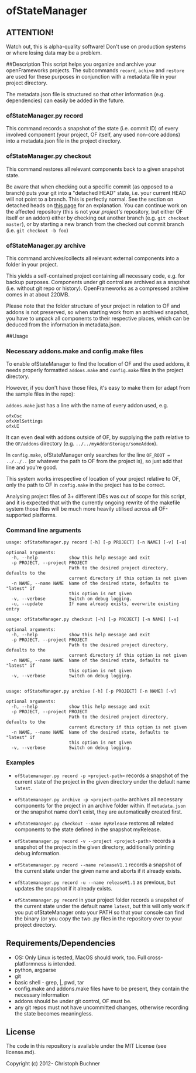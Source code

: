 # ofStateManager

## ATTENTION!
Watch out, this is alpha-quality software!
Don't use on production systems or where losing data may be a problem.

##Description
This script helps you organize and archive your openFrameworks projects.
The subcommands `record`, `achive` and `restore` are used for these purposes in conjunction with a metadata file in your project directory.

The metadata.json file is structured so that other information (e.g. dependencies) can easily be added in the future.

### ofStateManager.py record
This command records a snapshot of the state (i.e. commit ID) of every involved component (your project, OF itself, any used non-core addons) into a metadata.json file in the project directory.

### ofStateManager.py checkout
This command restores all relevant components back to a given snapshot state.

Be aware that when checking out a specific commit (as opposed to a branch) puts your git into a "detached HEAD" state, i.e. your current HEAD will not point to a branch. This is perfectly normal. See the section on detached heads on [this page](http://git-scm.com/docs/git-checkout) for an explanation.
You can continue work on the affected repository (this is not your *project's* repository, but either OF itself or an addon) either by checking out another branch (e.g. `git checkout master`), or by starting a new branch from the checked out commit branch (i.e. `git checkout -b foo`)

### ofStateManager.py archive
This command archives/collects all relevant external components into a folder in your project.

This yields a self-contained project containing all necessary code, e.g. for backup purposes.
Components under git control are archived as a snapshot (i.e. without git repo or history).
OpenFrameworks as a compressed archive comes in at about 220MB.

Please note that the folder structure of your project in relation to OF and addons is not preserved, so when starting work from an archived snapshot, you have to unpack all components to their respective places, which can be deduced from the information in metadata.json.

##Usage

### Necessary addons.make and config.make files
To enable ofStateManager to find the location of OF and the used addons, it needs properly formatted `addons.make` and `config.make` files in the project directory.

However, if you don't have those files, it's easy to make them (or adapt from the sample files in the repo): 

`addons.make` just has a line with the name of every addon used, e.g.

	ofxOsc
	ofxXmlSettings
	ofxUI

It can even deal with addons outside of OF, by supplying the path relative to the `OF/addons` directory (e.g. `../../myAddonStorage/someAddon`).

In `config.make`, ofStateManager only searches for the line `OF_ROOT = ../../..` (or whatever the path to OF from the project is), so just add that line and you're good.

This system works irrespective of location of your project relative to OF, only the path to OF in `config.make` in the project has to be correct.

Analysing project files of 3+ different IDEs was out of scope for this script, and it is expected that with the currently ongoing rewrite of the makefile system those files will be much more heavily utilised across all OF-supported platforms.

### Command line arguments
	usage: ofStateManager.py record [-h] [-p PROJECT] [-n NAME] [-v] [-u]

	optional arguments:
	  -h, --help            show this help message and exit
	  -p PROJECT, --project PROJECT
		                    Path to the desired project directory, defaults to the
		                    current directory if this option is not given
	  -n NAME, --name NAME  Name of the desired state, defaults to "latest" if
		                    this option is not given
	  -v, --verbose         Switch on debug logging.
	  -u, --update          If name already exists, overwrite existing entry

	usage: ofStateManager.py checkout [-h] [-p PROJECT] [-n NAME] [-v]

	optional arguments:
	  -h, --help            show this help message and exit
	  -p PROJECT, --project PROJECT
		                    Path to the desired project directory, defaults to the
		                    current directory if this option is not given
	  -n NAME, --name NAME  Name of the desired state, defaults to "latest" if
		                    this option is not given
	  -v, --verbose         Switch on debug logging.


	usage: ofStateManager.py archive [-h] [-p PROJECT] [-n NAME] [-v]

	optional arguments:
	  -h, --help            show this help message and exit
	  -p PROJECT, --project PROJECT
		                    Path to the desired project directory, defaults to the
		                    current directory if this option is not given
	  -n NAME, --name NAME  Name of the desired state, defaults to "latest" if
		                    this option is not given
	  -v, --verbose         Switch on debug logging.



### Examples
* `ofStatemanager.py record -p <project-path>` records a snapshot of the current state of the project in the given directory under the default name `latest`.
* `ofStatemanager.py archive -p <project-path>` archives all necessary components for the project in an archive folder within. If `metadata.json` or the snapshot name don't exist, they are automatically created first.
* `ofStatemanager.py checkout --name myRelease` restores all related components to the state defined in the snapshot myRelease.

* `ofStatemanager.py record -v --project <project-path>` records a snapshot of the project in the given directory, additionally printing debug information.
* `ofStatemanager.py record --name releaseV1.1` records a snapshot of the current state under the given name and aborts if it already exists.
* `ofStatemanager.py record -u --name releaseV1.1` as previous, but updates the snapshot if it already exists.
* `ofStatemanager.py record` in your project folder records a snapshot of the current state under the default name `latest`, but this will only work if you put ofStateManager onto your PATH so that your console can find the binary (or you copy the two .py files in the repository over to your project directory.

## Requirements/Dependencies
* OS: Only Linux is tested, MacOS should work, too. Full cross-platformness is intended.
* python, argparse 
* git
* basic shell - grep, |, pwd, tar
* config.make and addons.make files have to be present, they contain the necessary information
* addons should be under git control, OF must be.
* any git repos must not have uncommitted changes, otherwise recording the state becomes meaningless.

## License
The code in this repository is available under the MIT License (see license.md).

Copyright (c) 2012- Christoph Buchner
